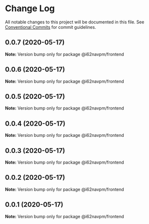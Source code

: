 # Change Log

All notable changes to this project will be documented in this file.
See [Conventional Commits](https://conventionalcommits.org) for commit guidelines.

## 0.0.7 (2020-05-17)

**Note:** Version bump only for package @i62navpm/frontend





## 0.0.6 (2020-05-17)

**Note:** Version bump only for package @i62navpm/frontend





## 0.0.5 (2020-05-17)

**Note:** Version bump only for package @i62navpm/frontend





## 0.0.4 (2020-05-17)

**Note:** Version bump only for package @i62navpm/frontend





## 0.0.3 (2020-05-17)

**Note:** Version bump only for package @i62navpm/frontend





## 0.0.2 (2020-05-17)

**Note:** Version bump only for package @i62navpm/frontend





## 0.0.1 (2020-05-17)

**Note:** Version bump only for package @i62navpm/frontend
